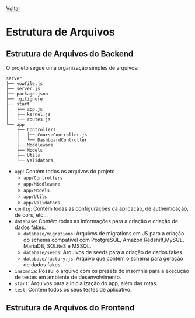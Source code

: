 [Voltar](../README.md)

# Estrutura de Arquivos

## Estrutura de Arquivos do Backend

O projeto segue uma organização simples de arquivos:

```
server
├── vowfile.js
├── server.js
├── package.json
├── .gitignore
├── start
│   ├── app.js
│   ├── kernel.js
│   └── routes.js
└── app
    ├── Controllers
    │   ├── CourseController.js
    │   └── DashboardController
    ├── Moddleware
    ├── Models
    ├── Utils
    └── Validators
```

- ```app```: Contém todos os arquivos do projeto
    - ```app/Controllers```
    - ```app/Middleware```
    - ```app/Models```
    - ```app/Utils```
    - ```app/Validators```
- ```config```: Contém todas as configurações da aplicação, de authenticação, de cors, etc...
- ```database```: Contém todas as informações para a criação e criação de dados fakes.
    - ```database/migrations```: Arquivos de migrations em JS para a criação do schema compativel com PostgreSQL, Amazon Redshift,MySQL, MariaDB, SQLite3 e MSSQL.
    - ```database/seeds```: Arquivos de seeds para a criação de dados fakes.
    - ```database/factory.js```: Arquivo que contém o schema para geração de dados fakes.
- ```insomnia```: Possui o arquivo com os presets do insomnia para a execução de testes em ambiente de desenvolvimento.
- ```start```: Arquivos para a inicialização do app, além das rotas.
- ```test```: Contém todos os seus testes de aplicativo.



## Estrutura de Arquivos do Frontend